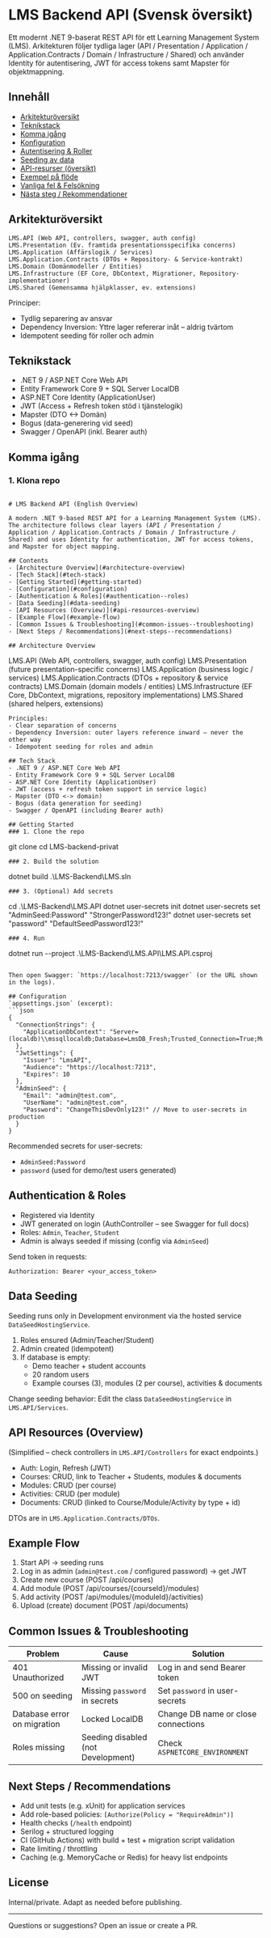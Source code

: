 # LMS Backend API (Svensk översikt)

Ett modernt .NET 9-baserat REST API för ett Learning Management System (LMS). Arkitekturen följer tydliga lager (API / Presentation / Application / Application.Contracts / Domain / Infrastructure / Shared) och använder Identity för autentisering, JWT för access tokens samt Mapster för objektmappning.

## Innehåll
- [Arkitekturöversikt](#arkitekturöversikt)
- [Teknikstack](#teknikstack)
- [Komma igång](#komma-igång)
- [Konfiguration](#konfiguration)
- [Autentisering & Roller](#autentisering--roller)
- [Seeding av data](#seeding-av-data)
- [API-resurser (översikt)](#api-resurser-översikt)
- [Exempel på flöde](#exempel-på-flöde)
- [Vanliga fel & Felsökning](#vanliga-fel--felsökning)
- [Nästa steg / Rekommendationer](#nästa-steg--rekommendationer)

## Arkitekturöversikt
```
LMS.API (Web API, controllers, swagger, auth config)
LMS.Presentation (Ev. framtida presentationsspecifika concerns)
LMS.Application (Affärslogik / Services)
LMS.Application.Contracts (DTOs + Repository- & Service-kontrakt)
LMS.Domain (Domänmodeller / Entities)
LMS.Infrastructure (EF Core, DbContext, Migrationer, Repository-implementationer)
LMS.Shared (Gemensamma hjälpklasser, ev. extensions)
```
Principer:
- Tydlig separering av ansvar
- Dependency Inversion: Yttre lager refererar inåt – aldrig tvärtom
- Idempotent seeding för roller och admin

## Teknikstack
- .NET 9 / ASP.NET Core Web API
- Entity Framework Core 9 + SQL Server LocalDB
- ASP.NET Core Identity (ApplicationUser)
- JWT (Access + Refresh token stöd i tjänstelogik)
- Mapster (DTO <-> Domän)
- Bogus (data-generering vid seed)
- Swagger / OpenAPI (inkl. Bearer auth)

## Komma igång
### 1. Klona repo
```

# LMS Backend API (English Overview)

A modern .NET 9-based REST API for a Learning Management System (LMS). The architecture follows clear layers (API / Presentation / Application / Application.Contracts / Domain / Infrastructure / Shared) and uses Identity for authentication, JWT for access tokens, and Mapster for object mapping.

## Contents
- [Architecture Overview](#architecture-overview)
- [Tech Stack](#tech-stack)
- [Getting Started](#getting-started)
- [Configuration](#configuration)
- [Authentication & Roles](#authentication--roles)
- [Data Seeding](#data-seeding)
- [API Resources (Overview)](#api-resources-overview)
- [Example Flow](#example-flow)
- [Common Issues & Troubleshooting](#common-issues--troubleshooting)
- [Next Steps / Recommendations](#next-steps--recommendations)

## Architecture Overview
```
LMS.API (Web API, controllers, swagger, auth config)
LMS.Presentation (future presentation-specific concerns)
LMS.Application (business logic / services)
LMS.Application.Contracts (DTOs + repository & service contracts)
LMS.Domain (domain models / entities)
LMS.Infrastructure (EF Core, DbContext, migrations, repository implementations)
LMS.Shared (shared helpers, extensions)
```
Principles:
- Clear separation of concerns
- Dependency Inversion: outer layers reference inward – never the other way
- Idempotent seeding for roles and admin

## Tech Stack
- .NET 9 / ASP.NET Core Web API
- Entity Framework Core 9 + SQL Server LocalDB
- ASP.NET Core Identity (ApplicationUser)
- JWT (access + refresh token support in service logic)
- Mapster (DTO <-> domain)
- Bogus (data generation for seeding)
- Swagger / OpenAPI (including Bearer auth)

## Getting Started
### 1. Clone the repo
```
git clone <repo-url>
cd LMS-backend-privat
```
### 2. Build the solution
```
dotnet build .\LMS-Backend\LMS.sln
```
### 3. (Optional) Add secrets
```
cd .\LMS-Backend\LMS.API
dotnet user-secrets init
dotnet user-secrets set "AdminSeed:Password" "StrongerPassword123!"
dotnet user-secrets set "password" "DefaultSeedPassword123!"
```
### 4. Run
```
dotnet run --project .\LMS-Backend\LMS.API\LMS.API.csproj
```

Then open Swagger: `https://localhost:7213/swagger` (or the URL shown in the logs).

## Configuration
`appsettings.json` (excerpt):
```json
{
  "ConnectionStrings": {
    "ApplicationDbContext": "Server=(localdb)\\mssqllocaldb;Database=LmsDB_Fresh;Trusted_Connection=True;MultipleActiveResultSets=true"
  },
  "JwtSettings": {
    "Issuer": "LmsAPI",
    "Audience": "https://localhost:7213",
    "Expires": 10
  },
  "AdminSeed": {
    "Email": "admin@test.com",
    "UserName": "admin@test.com",
    "Password": "ChangeThisDevOnly123!" // Move to user-secrets in production
  }
}
```
Recommended secrets for user-secrets:
- `AdminSeed:Password`
- `password` (used for demo/test users generated)

## Authentication & Roles
- Registered via Identity
- JWT generated on login (AuthController – see Swagger for full docs)
- Roles: `Admin`, `Teacher`, `Student`
- Admin is always seeded if missing (config via `AdminSeed`)

Send token in requests:
```
Authorization: Bearer <your_access_token>
```

## Data Seeding
Seeding runs only in Development environment via the hosted service `DataSeedHostingService`.
1. Roles ensured (Admin/Teacher/Student)
2. Admin created (idempotent)
3. If database is empty:
   - Demo teacher + student accounts
   - 20 random users
   - Example courses (3), modules (2 per course), activities & documents

Change seeding behavior: Edit the class `DataSeedHostingService` in `LMS.API/Services`.

## API Resources (Overview)
(Simplified – check controllers in `LMS.API/Controllers` for exact endpoints.)
- Auth: Login, Refresh (JWT)
- Courses: CRUD, link to Teacher + Students, modules & documents
- Modules: CRUD (per course)
- Activities: CRUD (per module)
- Documents: CRUD (linked to Course/Module/Activity by type + id)

DTOs are in `LMS.Application.Contracts/DTOs`.

## Example Flow
1. Start API -> seeding runs
2. Log in as admin (`admin@test.com` / configured password) -> get JWT
3. Create new course (POST /api/courses)
4. Add module (POST /api/courses/{courseId}/modules)
5. Add activity (POST /api/modules/{moduleId}/activities)
6. Upload (create) document (POST /api/documents)

## Common Issues & Troubleshooting
| Problem | Cause | Solution |
|---------|-------|----------|
| 401 Unauthorized | Missing or invalid JWT | Log in and send Bearer token |
| 500 on seeding | Missing `password` in secrets | Set `password` in user-secrets |
| Database error on migration | Locked LocalDB | Change DB name or close connections |
| Roles missing | Seeding disabled (not Development) | Check `ASPNETCORE_ENVIRONMENT` |

## Next Steps / Recommendations
- Add unit tests (e.g. xUnit) for application services
- Add role-based policies: `[Authorize(Policy = "RequireAdmin")]`
- Health checks (`/health` endpoint)
- Serilog + structured logging
- CI (GitHub Actions) with build + test + migration script validation
- Rate limiting / throttling
- Caching (e.g. MemoryCache or Redis) for heavy list endpoints

## License
Internal/private. Adapt as needed before publishing.

---
Questions or suggestions? Open an issue or create a PR.
